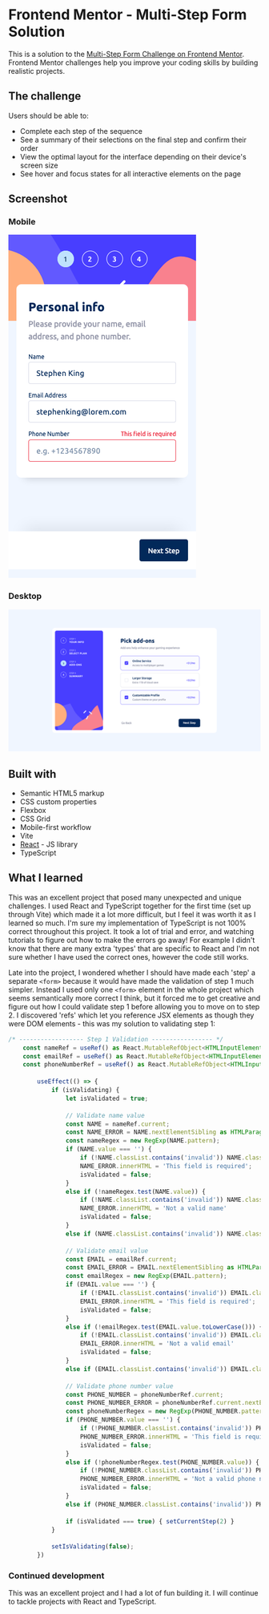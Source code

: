 # Frontend Mentor - Multi-Step Form Solution

This is a solution to the [Multi-Step Form Challenge on Frontend Mentor](https://www.frontendmentor.io/challenges/multistep-form-YVAnSdqQBJ). Frontend Mentor challenges help you improve your coding skills by building realistic projects. 

## The challenge

Users should be able to:

- Complete each step of the sequence
- See a summary of their selections on the final step and confirm their order
- View the optimal layout for the interface depending on their device's screen size
- See hover and focus states for all interactive elements on the page

## Screenshot

### Mobile
![](./screenshot-mobile.png)

### Desktop
![](./screenshot-desktop.png)

## Built with

- Semantic HTML5 markup
- CSS custom properties
- Flexbox
- CSS Grid
- Mobile-first workflow
- Vite
- [React](https://reactjs.org/) - JS library
- TypeScript

## What I learned

This was an excellent project that posed many unexpected and unique challenges. I used React and TypeScript together for the first time (set up through Vite) which made it a lot more difficult, but I feel it was worth it as I learned so much. I'm sure my implementation of TypeScript is not 100% correct throughout this project. It took a lot of trial and error, and watching tutorials to figure out how to make the errors go away! For example I didn't know that there are many extra 'types' that are specific to React and I'm not sure whether I have used the correct ones, however the code still works.

Late into the project, I wondered whether I should have made each 'step' a separate `<form>` because it would have made the validation of step 1 much simpler. Instead I used only one `<form>` element in the whole project which seems semantically more correct I think, but it forced me to get creative and figure out how I could validate step 1 before allowing you to move on to step 2. I discovered 'refs' which let you reference JSX elements as though they were DOM elements - this was my solution to validating step 1:

```js
/* ------------------ Step 1 Validation ----------------- */
    const nameRef = useRef() as React.MutableRefObject<HTMLInputElement>;
    const emailRef = useRef() as React.MutableRefObject<HTMLInputElement>;
    const phoneNumberRef = useRef() as React.MutableRefObject<HTMLInputElement>;
   
        useEffect(() => {
            if (isValidating) {
                let isValidated = true;
                
                // Validate name value
                const NAME = nameRef.current;
                const NAME_ERROR = NAME.nextElementSibling as HTMLParagraphElement;
                const nameRegex = new RegExp(NAME.pattern);
                if (NAME.value === '') {
                    if (!NAME.classList.contains('invalid')) NAME.classList.add('invalid');
                    NAME_ERROR.innerHTML = 'This field is required';
                    isValidated = false;
                }
                else if (!nameRegex.test(NAME.value)) {
                    if (!NAME.classList.contains('invalid')) NAME.classList.add('invalid');
                    NAME_ERROR.innerHTML = 'Not a valid name'
                    isValidated = false;
                }
                else if (NAME.classList.contains('invalid')) NAME.classList.remove('invalid');
                
                // Validate email value
                const EMAIL = emailRef.current;
                const EMAIL_ERROR = EMAIL.nextElementSibling as HTMLParagraphElement;
                const emailRegex = new RegExp(EMAIL.pattern);
                if (EMAIL.value === '') {
                    if (!EMAIL.classList.contains('invalid')) EMAIL.classList.add('invalid');
                    EMAIL_ERROR.innerHTML = 'This field is required';
                    isValidated = false;
                }
                else if (!emailRegex.test(EMAIL.value.toLowerCase())) {
                    if (!EMAIL.classList.contains('invalid')) EMAIL.classList.add('invalid');
                    EMAIL_ERROR.innerHTML = 'Not a valid email'
                    isValidated = false;
                }
                else if (EMAIL.classList.contains('invalid')) EMAIL.classList.remove('invalid');
                
                // Validate phone number value
                const PHONE_NUMBER = phoneNumberRef.current;
                const PHONE_NUMBER_ERROR = phoneNumberRef.current.nextElementSibling as HTMLParagraphElement;
                const phoneNumberRegex = new RegExp(PHONE_NUMBER.pattern);
                if (PHONE_NUMBER.value === '') {
                    if (!PHONE_NUMBER.classList.contains('invalid')) PHONE_NUMBER.classList.add('invalid');
                    PHONE_NUMBER_ERROR.innerHTML = 'This field is required';
                    isValidated = false;
                }
                else if (!phoneNumberRegex.test(PHONE_NUMBER.value)) {
                    if (!PHONE_NUMBER.classList.contains('invalid')) PHONE_NUMBER.classList.add('invalid');
                    PHONE_NUMBER_ERROR.innerHTML = 'Not a valid phone number'
                    isValidated = false;
                }
                else if (PHONE_NUMBER.classList.contains('invalid')) PHONE_NUMBER.classList.remove('invalid');
                
                if (isValidated === true) { setCurrentStep(2) }
            }
            
            setIsValidating(false);
        })
```

### Continued development

This was an excellent project and I had a lot of fun building it. I will continue to tackle projects with React and TypeScript.
